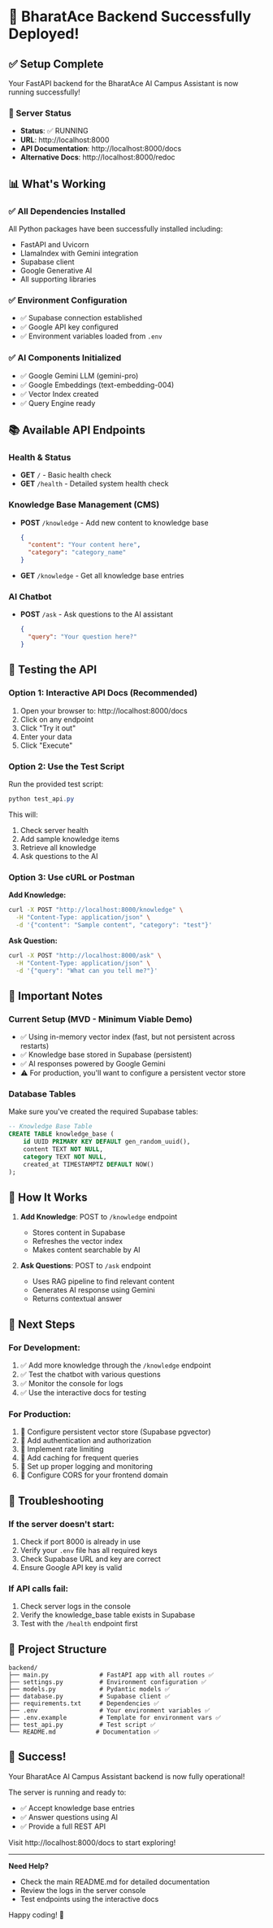 # 🎉 BharatAce Backend Successfully Deployed!

## ✅ Setup Complete

Your FastAPI backend for the BharatAce AI Campus Assistant is now running successfully!

### 🚀 Server Status
- **Status**: ✅ RUNNING
- **URL**: http://localhost:8000
- **API Documentation**: http://localhost:8000/docs
- **Alternative Docs**: http://localhost:8000/redoc

## 📊 What's Working

### ✅ All Dependencies Installed
All Python packages have been successfully installed including:
- FastAPI and Uvicorn
- LlamaIndex with Gemini integration
- Supabase client
- Google Generative AI
- All supporting libraries

### ✅ Environment Configuration
- ✅ Supabase connection established
- ✅ Google API key configured
- ✅ Environment variables loaded from `.env`

### ✅ AI Components Initialized
- ✅ Google Gemini LLM (gemini-pro)
- ✅ Google Embeddings (text-embedding-004)
- ✅ Vector Index created
- ✅ Query Engine ready

## 📚 Available API Endpoints

### Health & Status
- **GET** `/` - Basic health check
- **GET** `/health` - Detailed system health check

### Knowledge Base Management (CMS)
- **POST** `/knowledge` - Add new content to knowledge base
  ```json
  {
    "content": "Your content here",
    "category": "category_name"
  }
  ```

- **GET** `/knowledge` - Get all knowledge base entries

### AI Chatbot
- **POST** `/ask` - Ask questions to the AI assistant
  ```json
  {
    "query": "Your question here?"
  }
  ```

## 🧪 Testing the API

### Option 1: Interactive API Docs (Recommended)
1. Open your browser to: http://localhost:8000/docs
2. Click on any endpoint
3. Click "Try it out"
4. Enter your data
5. Click "Execute"

### Option 2: Use the Test Script
Run the provided test script:
```powershell
python test_api.py
```

This will:
1. Check server health
2. Add sample knowledge items
3. Retrieve all knowledge
4. Ask questions to the AI

### Option 3: Use cURL or Postman

**Add Knowledge:**
```bash
curl -X POST "http://localhost:8000/knowledge" \
  -H "Content-Type: application/json" \
  -d '{"content": "Sample content", "category": "test"}'
```

**Ask Question:**
```bash
curl -X POST "http://localhost:8000/ask" \
  -H "Content-Type: application/json" \
  -d '{"query": "What can you tell me?"}'
```

## 📝 Important Notes

### Current Setup (MVD - Minimum Viable Demo)
- ✅ Using in-memory vector index (fast, but not persistent across restarts)
- ✅ Knowledge base stored in Supabase (persistent)
- ✅ AI responses powered by Google Gemini
- ⚠️ For production, you'll want to configure a persistent vector store

### Database Tables
Make sure you've created the required Supabase tables:

```sql
-- Knowledge Base Table
CREATE TABLE knowledge_base (
    id UUID PRIMARY KEY DEFAULT gen_random_uuid(),
    content TEXT NOT NULL,
    category TEXT NOT NULL,
    created_at TIMESTAMPTZ DEFAULT NOW()
);
```

## 🔧 How It Works

1. **Add Knowledge**: POST to `/knowledge` endpoint
   - Stores content in Supabase
   - Refreshes the vector index
   - Makes content searchable by AI

2. **Ask Questions**: POST to `/ask` endpoint
   - Uses RAG pipeline to find relevant content
   - Generates AI response using Gemini
   - Returns contextual answer

## 🎯 Next Steps

### For Development:
1. ✅ Add more knowledge through the `/knowledge` endpoint
2. ✅ Test the chatbot with various questions
3. ✅ Monitor the console for logs
4. ✅ Use the interactive docs for testing

### For Production:
1. 🔄 Configure persistent vector store (Supabase pgvector)
2. 🔄 Add authentication and authorization
3. 🔄 Implement rate limiting
4. 🔄 Add caching for frequent queries
5. 🔄 Set up proper logging and monitoring
6. 🔄 Configure CORS for your frontend domain

## 🐛 Troubleshooting

### If the server doesn't start:
1. Check if port 8000 is already in use
2. Verify your `.env` file has all required keys
3. Check Supabase URL and key are correct
4. Ensure Google API key is valid

### If API calls fail:
1. Check server logs in the console
2. Verify the knowledge_base table exists in Supabase
3. Test with the `/health` endpoint first

## 📁 Project Structure

```
backend/
├── main.py              # FastAPI app with all routes ✅
├── settings.py          # Environment configuration ✅
├── models.py            # Pydantic models ✅
├── database.py          # Supabase client ✅
├── requirements.txt     # Dependencies ✅
├── .env                 # Your environment variables ✅
├── .env.example         # Template for environment vars ✅
├── test_api.py          # Test script ✅
└── README.md           # Documentation ✅
```

## 🎊 Success!

Your BharatAce AI Campus Assistant backend is now fully operational! 

The server is running and ready to:
- ✅ Accept knowledge base entries
- ✅ Answer questions using AI
- ✅ Provide a full REST API

Visit http://localhost:8000/docs to start exploring!

---

**Need Help?**
- Check the main README.md for detailed documentation
- Review the logs in the server console
- Test endpoints using the interactive docs

Happy coding! 🚀
